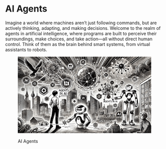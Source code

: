 # AI Agents

Imagine a world where machines aren’t just following commands, but are actively thinking, adapting, and making decisions. Welcome to the realm of agents in artificial intelligence, where programs are built to perceive their surroundings, make choices, and take action—all without direct human control. Think of them as the brain behind smart systems, from virtual assistants to robots.

<div align="left"><figure><img src="../../../.gitbook/assets/agents-in-ai-min.png" alt="" width="563"><figcaption><p>AI Agents</p></figcaption></figure></div>
